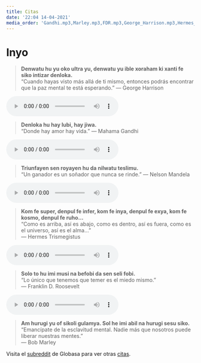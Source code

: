 ```yaml
---
title: Citas
date: '22:04 14-04-2021'
media_order: 'Gandhi.mp3,Marley.mp3,FDR.mp3,George_Harrison.mp3,Hermes_Trismegistus.mp3,Nelson_Mandela.mp3,Hermes01.mp3,FDR01.mp3,GHarrison01.mp3,Mandela01.mp3,Marley01.mp3'
---
```


# Inyo

> **Denwatu hu yu oko ultra yu, denwatu yu ible xoraham ki xanti fe siko intizar denloka.**  
“Cuando hayas visto más allá de ti mismo, entonces podrás encontrar que la paz mental te está esperando.”
― George Harrison  
<audio controls>
 <source src="/inyo/GHarrison01.mp3" type="audio/mp3" />
 <p>Su agente de usuario no es compatible con el elemento de audio HTML5.</p>
</audio>

<!-- -->
> **Denloka hu hay lubi, hay jiwa.**  
“Donde hay amor hay vida.” 
― Mahama Gandhi
<audio controls>
 <source src="/inyo/Gandhi.mp3" type="audio/mp3" />
 <p>Su agente de usuario no es compatible con el elemento de audio HTML5.</p>
</audio>

<!-- -->
> **Triunfayen sen royayen hu da nilwatu teslimu.**  
“Un ganador es un soñador que nunca se rinde.”
― Nelson Mandela  
<audio controls>
 <source src="/inyo/Mandela01.mp3" type="audio/mp3" />
 <p>Su agente de usuario no es compatible con el elemento de audio HTML5.</p>
</audio>

<!-- -->
> **Kom fe super, denpul fe infer, kom fe inya, denpul fe exya, kom fe kosmo, denpul fe ruho…**   
“Como es arriba, así es abajo, como es dentro, así es fuera, como es el universo, así es el alma...”  
― Hermes Trismegistus
<audio controls>
 <source src="/inyo/Hermes01.mp3" type="audio/mp3" />
 <p>Su agente de usuario no es compatible con el elemento de audio HTML5.</p>
</audio>

<!-- -->
> **Solo to hu imi musi na befobi da sen seli fobi.**  
“Lo único que tenemos que temer es el miedo mismo.”  
― Franklin D. Roosevelt
<audio controls>
 <source src="/inyo/FDR01.mp3" type="audio/mp3" />
 <p>Su agente de usuario no es compatible con el elemento de audio HTML5.</p>
</audio>

<!-- -->
> **Am hurugi yu of sikoli gulamya. Sol he imi abil na hurugi sesu siko.**  
“Emancípate de la esclavitud mental. Nadie más que nosotros puede liberar nuestras mentes.”  
― Bob Marley

Visita el [subreddit](https://www.reddit.com/r/Globasa/) de Globasa para ver otras [citas](https://www.reddit.com/r/Globasa/?f=flair_name%3A%22Inyo%20%E2%80%94%20Quote%22).